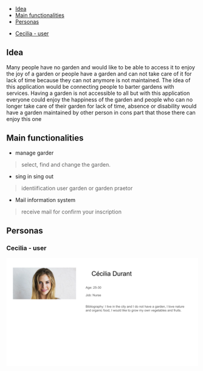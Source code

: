 - [Idea](#idea)
- [Main functionalities](#main-functionalities)
- [Personas](#personas)
* [Cecilia - user](#Cecilia---user)

## Idea


Many people have no garden and would like to be able to access it to enjoy the joy of a garden
or people have a garden and can not take care of it for lack of time because they can not anymore is not maintained.
The idea of this application would be connecting people to barter gardens with services.
Having a garden is not accessible to all but with this application everyone could enjoy the happiness of the garden
and people who can no longer take care of their garden for lack of time,
absence or disability would have a garden maintained by other person in cons part that those there can enjoy this one

## Main functionalities

-   manage garder
> select, find and change the garden. 
-   sing in sing out
> identiification user garden or garden praetor
-   Mail information system
> receive mail for confirm your inscription

## Personas

### Cecilia - user
![](https://github.com/RemyGuilloux/TousAuJardin/blob/master/Cecilia.svg)
